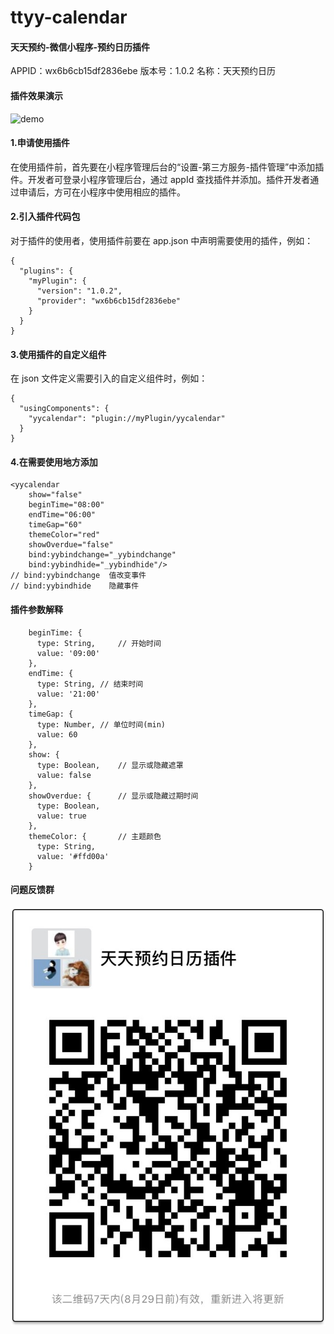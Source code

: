 # ttyy-calendar
#### 天天预约-微信小程序-预约日历插件

APPID：wx6b6cb15df2836ebe
版本号：1.0.2
名称：天天预约日历

#### 插件效果演示
![demo](https://github.com/79458627/ttyy-calendar/blob/master/img/demo.gif)


#### 1.申请使用插件

在使用插件前，首先要在小程序管理后台的“设置-第三方服务-插件管理”中添加插件。开发者可登录小程序管理后台，通过 appId 查找插件并添加。插件开发者通过申请后，方可在小程序中使用相应的插件。



#### 2.引入插件代码包

对于插件的使用者，使用插件前要在 app.json 中声明需要使用的插件，例如：

```
{
  "plugins": {
    "myPlugin": {
      "version": "1.0.2",
      "provider": "wx6b6cb15df2836ebe"
    }
  }
}
```



#### 3.使用插件的自定义组件

在 json 文件定义需要引入的自定义组件时，例如：

```
{
  "usingComponents": {
    "yycalendar": "plugin://myPlugin/yycalendar"
  }
}
```



#### 4.在需要使用地方添加

```
<yycalendar 
	show="false" 
	beginTime="08:00" 
	endTime="06:00" 
	timeGap="60" 
	themeColor="red"
	showOverdue="false"
	bind:yybindchange="_yybindchange"
	bind:yybindhide="_yybindhide"/>
// bind:yybindchange  值改变事件
// bind:yybindhide    隐藏事件	
```



#### 插件参数解释

```
    beginTime: {
      type: String, 	// 开始时间
      value: '09:00'
    },
    endTime: {
      type: String,	// 结束时间
      value: '21:00'
    },
    timeGap: {
      type: Number,	// 单位时间(min)
      value: 60
    },
    show: {
      type: Boolean, 	// 显示或隐藏遮罩
      value: false
    },
    showOverdue: {      // 显示或隐藏过期时间
      type: Boolean,
      value: true
    },
    themeColor: {       // 主题颜色
      type: String,
      value: '#ffd00a'
    }
```

#### 问题反馈群
![demo](https://github.com/79458627/ttyy-calendar/blob/master/img/WechatIMG2.jpeg)
